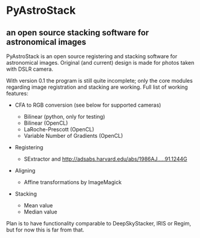 # PyAstroStack
## an open source stacking software for astronomical images

PyAstroStack is an open source registering and stacking software for
astronomical images. Original (and current) design is made for photos taken
with DSLR camera.

With version 0.1 the program is still quite incomplete; only the core modules
regarding image registration and stacking are working. Full list of working
features:

- CFA to RGB conversion (see below for supported cameras)
    - Bilinear (python, only for testing)
    - Bilinear (OpenCL)
    - LaRoche-Prescott (OpenCL)
    - Variable Number of Gradients (OpenCL)

- Registering
    - SExtractor and http://adsabs.harvard.edu/abs/1986AJ.....91.1244G

- Aligning
    - Affine transformations by ImageMagick

- Stacking
    - Mean value
    - Median value

Plan is to have functionality comparable to DeepSkyStacker, IRIS or Regim, but
for now this is far from that.